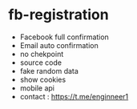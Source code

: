 # fb-registration
- Facebook full confirmation
- Email auto confirmation 
- no chekpoint 
- source code 
- fake random data 
- show cookies 
- mobile api
- contact : https://t.me/enginneer1
